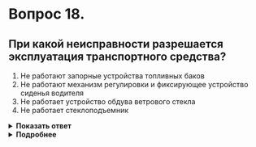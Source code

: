 # Вопрос 18.

## При какой неисправности разрешается эксплуатация транспортного средства?

1. Не работают запорные устройства топливных баков
2. Не работают механизм регулировки и фиксирующее устройство сиденья водителя
3. Не работает устройство обдува ветрового стекла
4. Не работает стеклоподъемник

<details>
<summary><b>Показать ответ</b></summary>
Правильный ответ: 4
</details>
<details>
<summary><b>Подробнее</b></summary>
Перечисленные в ответах неисправности, за исключением неработающего стеклоподъемника, указаны в «Перечне неисправностей». Неработающий стеклоподъемник в данном перечне не указан. Следовательно, это не может быть причиной запрещения эксплуатации транспортного средства.
(«Перечень неисправностей» п. 8.3, 9.2)
</details>